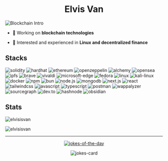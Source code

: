 <h1 align="center">Elvis Van</h1>
<img src="https://readme-typing-svg.herokuapp.com?font=Fira+Code&duration=2000&pause=500&color=63DAFF&random=true&width=450&lines=Web+3.0%2C+Blockchain%2C+DeFi%2C+dApps%2C+DEX" alt="Blockchain Intro" />

- 🔭 Working on **blockchain technologies**

- 💬 Interested and experienced in **Linux and decentralized finance**

## Stacks

![solidity](https://img.shields.io/badge/-solidity-000?&style=for-the-badge&logo=solidity)
![hardhat](https://img.shields.io/badge/-hardhat-000?&style=for-the-badge&logo=hardhat)
![ethereum](https://img.shields.io/badge/-ethereum-000?&style=for-the-badge&logo=ethereum)
![openzeppelin](https://img.shields.io/badge/-openzeppelin-000?&style=for-the-badge&logo=openzeppelin)
![alchemy](https://img.shields.io/badge/-alchemy-000?&style=for-the-badge&logo=alchemy)
![opensea](https://img.shields.io/badge/-opensea-000?&style=for-the-badge&logo=opensea)
![ipfs](https://img.shields.io/badge/-ipfs-000?&style=for-the-badge&logo=ipfs)
![brave](https://img.shields.io/badge/-brave-000?&style=for-the-badge&logo=brave)
![vivaldi](https://img.shields.io/badge/-vivaldi-000?&style=for-the-badge&logo=vivaldi)
![microsoft-edge](https://img.shields.io/badge/-edge-000?&style=for-the-badge&logo=microsoftedge)
![fedora](https://img.shields.io/badge/-fedora-000?&style=for-the-badge&logo=fedora)
![linux](https://img.shields.io/badge/-linux-000?&style=for-the-badge&logo=linux)
![kali-linux](https://img.shields.io/badge/-kali_linux-000?&style=for-the-badge&logo=kali-linux)
![docker](https://img.shields.io/badge/-docker-000?&style=for-the-badge&logo=docker)
![npm](https://img.shields.io/badge/-npm-000?&style=for-the-badge&logo=npm)
![bun](https://img.shields.io/badge/-bun-000?&style=for-the-badge&logo=bun)
![node.js](https://img.shields.io/badge/-node.js-000?&style=for-the-badge&logo=node.js)
![mongodb](https://img.shields.io/badge/-mongodb-000?&style=for-the-badge&logo=mongodb)
![next.js](https://img.shields.io/badge/-next.js-000?&style=for-the-badge&logo=next.js)
![react](https://img.shields.io/badge/-react-000?&style=for-the-badge&logo=react)
![tailwindcss](https://img.shields.io/badge/-tailwindcss-000?&style=for-the-badge&logo=tailwindcss)
![javascript](https://img.shields.io/badge/-javascript-000?&style=for-the-badge&logo=javascript)
![typescript](https://img.shields.io/badge/-typescript-000?&style=for-the-badge&logo=typescript)
![postman](https://img.shields.io/badge/-postman-000?&style=for-the-badge&logo=postman)
![wappalyzer](https://img.shields.io/badge/-wappalyzer-000?&style=for-the-badge&logo=wappalyzer)
![sourcegraph](https://img.shields.io/badge/-sourcegraph-000?&style=for-the-badge&logo=sourcegraph)
![dev.to](https://img.shields.io/badge/-dev.to-000?&style=for-the-badge&logo=dev.to)
![hashnode](https://img.shields.io/badge/-hashnode-000?&style=for-the-badge&logo=hashnode)
![obsidian](https://img.shields.io/badge/-obsidian-000?&style=for-the-badge&logo=obsidian)

[Telegram]: https://img.shields.io/badge/Telegram-000000?style=for-the-badge&logo=Telegram
[Telegram-url]: https://t.me/elvisvan
[Mastodon]: https://img.shields.io/badge/Mastodon-000000?style=for-the-badge&logo=Mastodon
[Mastodon-url]: https://mastodon.social/@elvisvan

## Stats

<!-- ![Elvis's GitHub stats](https://github-readme-stats.vercel.app/api/?username=elvisisvan\&show_icons=true\&title_color=fff\&icon_color=79ff97\&text_color=9f9f9f\&bg_color=151515) -->

<!-- <p><img align="left" src="https://github-readme-stats.vercel.app/api/top-langs?username=elvisisvan&show_icons=true&locale=en&layout=compact" alt="elvisisvan" /></p> -->

<p><img align="center" src="https://github-readme-stats.vercel.app/api?username=elvisisvan&show_icons=true&locale=en" alt="elvisisvan" /></p>

<p><img align="center" src="https://github-readme-streak-stats.herokuapp.com/?user=elvisisvan&" alt="elvisisvan" /></p>

---

<p align="center">
<a href="https://git.io/typing-svg"><img src="https://readme-typing-svg.demolab.com?font=Dancing+Script&size=40&pause=1000&color=EEF768&center=true&width=450&height=60&lines=Jokes+Of+The+Day" alt="jokes-of-the-day" /></a>
</p>
<p align="center">
<img src="https://readme-jokes.vercel.app/api" alt="jokes-card" />
</p>